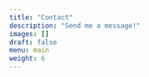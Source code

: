 ```yaml
---
title: "Contact"
description: "Send me a message!"
images: []
draft: false
menu: main
weight: 6
---
```

